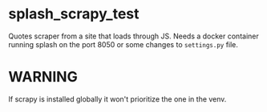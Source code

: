 # splash\_scrapy\_test

Quotes scraper from a site that loads through JS. Needs a docker container running splash on the port 8050 or some changes to `settings.py` file.

# WARNING

If scrapy is installed globally it won't prioritize the one in the venv.
